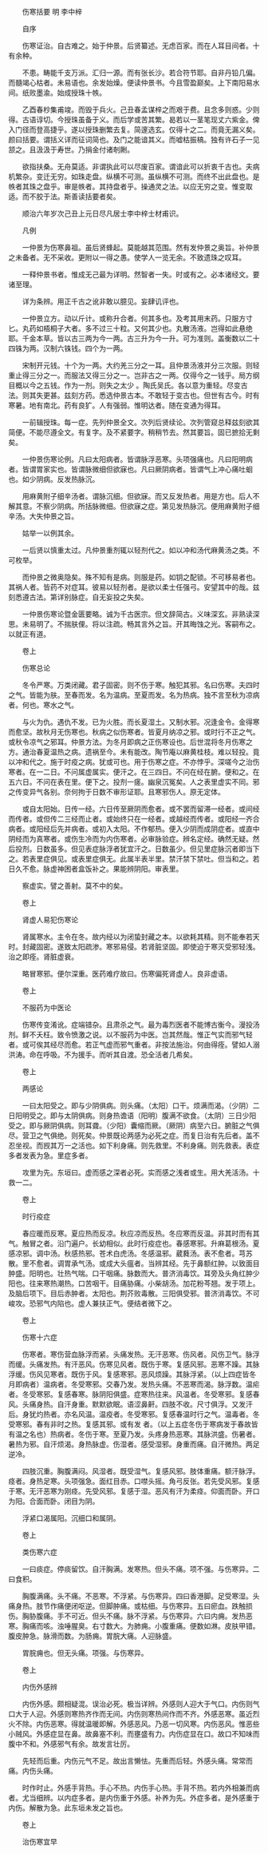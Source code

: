 <!-- { "loadSidebar": true } -->


　　伤寒括要 明 李中梓

　　自序

　　伤寒证治。自古难之。始于仲景。后贤纂述。无虑百家。而在人耳目间者。十有余种。

　　不患。畴能千支万派。汇归一源。而有张长沙。若合符节耶。自非丹铅几偏。而髓竭心枯者。未易语也。余发始燥。便读仲景书。今且雪盈巅矣。上下南阳易水间。纸败墨渝。始成授珠十帙。

　　乙酉春杪集甫竣。而毁于兵火。己丑春孟谋梓之而艰于费。且念多则惑。少则得。古语谆切。今授珠虽备于义。而后学或苦其繁。曷若以一茎笔现丈六紫金。俾入门径而登高捷乎。遂以授珠删繁去复。简邃选玄。仅得十之二。而竟无漏义矣。颜曰括要。谓括义详而征词简也。及门之能谙其义。而嘘枯振槁。独有许石子一见颔之。且汲汲于寿世。乃捐金付诸剞劂。

　　欲指扶桑。无舟莫适。非谓执此可以尽废百家。谓谙此可以折衷千古也。夫病机繁杂。变迁无穷。如珠走盘。纵横不可测。虽纵横不可测。而终不出此盘也。是帙者其珠之盘乎。审是帙者。其持盘者乎。操通灵之法。以应无穷之变。惟变取适。而不胶于法。斯善读括要者矣。

　　顺治六年岁次己丑上元日尽凡居士李中梓士材甫识。

　　凡例

　　一仲景为伤寒鼻祖。虽后贤蜂起。莫能越其范围。然有发仲景之奥旨。补仲景之未备者。无不采收。更附以一得之愚。使学人一览无余。不致遗珠之叹耳。

　　一释仲景书者。惟成无己最为详明。然智者一失。时或有之。必本诸经文。要诸至理。

　　详为条辨。用正千古之讹非敢以臆见。妄肆讥评也。

　　一仲景立方。动以斤计。或称升合者。何其多也。及考其用末药。只服方寸匕。丸药如梧桐子大者。多不过三十粒。又何其少也。丸散汤液。岂得如此悬绝耶。千金本草。皆以古三两为今一两。古三升为今一升。可为准则。盖衡数以二十四铢为两。汉制六铢钱。四个为一两。

　　宋制开元钱。十个为一两。大约羌三分之一耳。且仲景汤液并分三次服。则轻重止得三分之一。而服法又得三分之一。岂非古之一两。仅得今之一钱乎。局方纲目概以今之五钱。作为一剂。则失之太少 。陶氏吴氏。各以意为重轻。尽变古法。则其失更甚。兹刻方药。悉选仲景古本。不敢轻于变古也。但世有古今。时有寒暑。地有南北。药有良犷。人有强弱。惟明达者。随在变通为得耳。

　　一前辑授珠。每一症。先列仲景全文。次列后贤续论。次列管窥总释兹刻欲其简便。不能尽遵全文。有复字。及不紧要字。稍稍节去。然其要旨。固已摭拾无剩矣。

　　一仲景伤寒论例。凡曰太阳病者。皆谓脉浮恶寒。头项强痛也。凡曰阳明病者。皆谓胃家实也。皆谓脉微细但欲寐也。凡曰厥阴病者。皆谓气上冲心痛吐蛔也。如少阴病。反发热脉沉。

　　用麻黄附子细辛汤者。谓脉沉细。但欲寐。而又反发热者。用是方也。后人不解其意。不察少阴病。所括脉微细。但欲寐之症。第见发热脉沉。便用麻黄附子细辛汤。大失仲景之旨。

　　姑举一以例其余。

　　一后贤以慎重太过。凡仲景重剂辄以轻剂代之。如以冲和汤代麻黄汤之类。不可枚举。

　　而仲景之微奥隐矣。殊不知有是病。则服是药。如钥之配锁。不可移易者也。其祸人者。皆药不对症耳。彼易以轻剂者。是欲以柔士任强弓。安望其中的哉。兹刻悉遵古法。第详别脉症。自无妄投之失矣。

　　一仲景伤寒论暨金匮要略。诚为千古医宗。但文辞简古。义味深玄。非熟读深思。未易明了。不揣肤俚。将以注疏。畅其言外之旨。开其晦蚀之光。客嗣布之。以就正有道。

　　卷上

　　伤寒总论

　　冬令严寒。万类闭藏。君子固密。则不伤于寒。触犯其邪。名曰伤寒。夫四时之气。皆能为肤。至春而发。名为温病。至夏而发。名为热病。独不言至秋为凉病者。何也。寒水之气。

　　与火为仇。遇仇不发。已为火胜。而长夏湿土。又制水邪。况逢金令。金得寒而愈坚。故秋月无伤寒也。秋病之似伤寒者。皆夏月纳凉之邪。或时行不正之气。或秋令凉气之邪耳。仲景方法。为冬月即病之正伤寒设也。后世混将冬月伤寒之方。通治春夏温热之病。遗祸至今。未有能改。陶节庵以麻黄桂枝。难以轻投。竟以冲和代之。施于时疫之病。犹或可也。用于伤寒之症。不亦悖乎。深嗟今之治伤寒者。在一二日。不问属虚属实。便汗之。在三四日。不问在经在腑。便和之。在五六日。不问在表在里。便下之。投剂一瘥。幽泉沉冤矣。人之表里虚实不同。邪之传变异气各别。奈何拘于日数不审形证耶。且寒邪伤人。原无定体。

　　或自太阳始。日传一经。六日传至厥阴而愈者。或不罢而留滞一经者。或间经而传者。或但传二三经而止者。或始终只在一经者。或越经而传者。或阳经一齐合病者。或阳经后先并病者。或初入太阳。不作郁热。便入少阴而成阴症者。或直中阴经而为真寒者。或伤生冷而为内伤寒者。必审脉验症。辨名定经。确然无疑。然后投剂。日数虽多。但见表症脉浮者犹宜汗之。日数虽少。但见里症脉沉者即当下之。若表里症俱见。或表里症俱无。此属半表半里。禁汗禁下禁吐。但当和之。若日久不愈。脉虚神困者盒饭补之。果能辨阴阳。审表里。

　　察虚实。譬之善射。莫不中的矣。

　　卷上

　　肾虚人易犯伤寒论

　　肾属寒水。主令在冬。故内经以为闭蛰封藏之本。以欲耗其精。则不能奉若天时。封藏固密。遂致太阳疏渗。寒邪易侵。若肾脏坚固。即使迫于寒灭受邪轻浅。治之即痊。肾脏虚衰。

　　略冒寒邪。便尔深重。医药难疗故曰。伤寒偏死肾虚人。良非虚语。

　　卷上

　　不服药为中医论

　　伤寒传变淆讹。症端错杂。且肃杀之气。最为毒烈医者不能博古衡今。漫投汤剂。鲜不夭枉。致令愤激之说。以不服药为中医。岂其然哉。惟正气实而邪气轻者。或可俟其经尽而愈。若正气虚而邪气重者。非按法施治。何由得痊。譬如人溺洪涛。命在呼吸。不为援手。而听其自渡。恐全活者几希矣。

　　卷上

　　两感论

　　一曰太阳受之。即与少阴俱病。则头痛。（太阳）口干。烦满而渴。（少阴）二日阳明受之。即与太阴俱病。则身热谵语（阳明）腹满不欲食。（太阴）三日少阳受之。即与厥阴俱病。则耳聋。（少阳）囊缩而厥。（厥阴）病至六日。腑脏之气俱尽。营卫之气俱绝。则死矣。仲景既论两感为必死之症。而复日治有先后者。盖不忍坐视。而觊其万一之活也。如下利身痛。则先救里。不利身痛。则先救表。表症多者发表为急。里症多者。

　　攻里为先。东垣曰。虚而感之深者必死。实而感之浅者或生。用大羌活汤。十救一二。

　　卷上

　　时行疫症

　　春应暖而反寒。夏应热而反凉。秋应凉而反热。冬应寒而反温。非其时而有其气。触冒之者。沿门遍户。长幼相似。此时行疫症也。春感寒邪。升麻葛根汤。夏感凉邪。调中汤。秋感热邪。苍术白虎汤。冬感温邪。葳蕤汤。表不愈者。芎苏散。里不愈者。调胃承气汤。或成大头瘟者。当辨其经。先于鼻额红肿。以致面目肿盛。阳明也。壮热气喘。口干咽痛。脉数而大。普济消毒饮。耳旁及头角红肿少阳也。往来寒热潮热。口苦咽干。目痛胁痛。小柴胡汤。加花粉芩翘。发于项上。及脑后项下。目后赤肿者。太阳也。荆芥败毒散。三阳俱受邪。普济消毒饮。不可峻攻。恐邪气内陷也。虚人兼扶正气。便结者微下之。

　　卷上

　　伤寒十六症

　　伤寒者。寒伤营血脉浮而紧。头痛发热。无汗恶寒。伤风者。风伤卫气。脉浮而缓。头痛发热。有汗恶风。伤寒见风者。既伤于寒。复感风邪。恶寒不躁。其脉浮缓。伤风见寒者。既伤于风。复感寒邪。恶风烦躁。其脉浮紧。（以上四症皆冬月即病者）温病者。冬受寒邪。交春乃发。发热头痛。不恶寒而渴。脉浮数。温疟者。冬受寒邪。复感春寒。脉阴阳俱盛。症寒热往来。风温者。冬受寒邪。复感春风。头痛身热。自汗身重。默默欲眠。语涩鼻鼾。四肢不收。尺寸俱浮。又发汗后。身犹灼热者。亦名风温。温疫者。冬受寒邪。复感春温时行之气。温毒者。冬受寒邪。春有非时之热。复感其邪。或有发 者。（以上五症冬伤于寒病发于春故皆有温之名也）热病者。冬伤于寒。至夏乃发。头疼身热恶寒。其脉洪盛。伤暑者。暑热为邪。自汗烦渴。身热脉虚。伤湿者。感受湿邪。身重而痛。自汗微热。两足逆冷。

　　四肢沉重。胸腹满闷。风湿者。既受湿气。复感风邪。肢体重痛。额汗脉浮。痉者。身热足寒。头项强急。面红目赤。口噤头摇。角弓反张。若先受风邪。复感于寒。无汗恶寒为刚痉。先受风邪。复感于湿。恶风有汗为柔痉。仰面而卧。开口为阳。合面而卧。闭目为阴。

　　浮紧口渴属阳。沉细口和属阴。

　　卷上

　　类伤寒六症

　　一曰痰症。停痰留饮。自汗胸满。发寒热。但头不痛。项不强。与伤寒异。二曰食积。

　　胸腹满痛。头不痛。不恶寒。不浮紧。与伤寒异。四曰香港脚。足受寒湿。头痛身热。肢节作痛便闭呕逆。但脚肿痛。或枯细。与伤寒异。五曰瘀血。跌触损伤。胸胁腹痛。手不可近。但头不痛。脉不浮紧。与伤寒异。六曰内痈。发热恶寒。胸痛而咳。浊唾腥臭。右寸数大。为肺痈。小腹重痛。便数如淋。皮肤甲错。腹皮肿急。脉滑而数。为肠痈。胃脘大痛。人迎脉盛。

　　胃脘痈也。但无头痛。项强。与伤寒异。

　　卷上

　　内伤外感辨

　　内伤外感。颇相疑混。误治必死。极当详辨。外感则人迎大于气口。内伤则气口大于人迎。外感则寒热齐作而无间。内伤则寒热间作而不齐。外感恶寒。虽近烈火不除。内伤恶寒。得就温暖即解。外感恶风。乃恶一切风寒。内伤恶风。惟恶些小贼风。外感症显在鼻。故鼻塞不利。而壅盛有力。内伤症显在口。故口不知味而腹中不和。外感邪气有余。故发言壮厉。

　　先轻而后重。内伤元气不足。故出言懒怯。先重而后轻。外感头痛。常常而痛。内伤头痛。

　　时作时止。外感手背热。手心不热。内伤手心热。手背不热。若内外相兼而病者。尤当细辨。以内症多者。是内伤重于外感。补养为先。外症多者。是外感重于内伤。解散为急。此东垣未发之旨也。

　　卷上

　　治伤寒宜早

